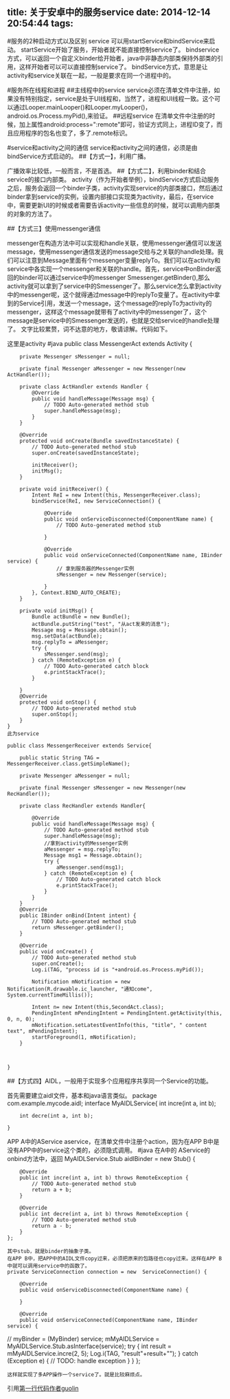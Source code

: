 title: 关于安卓中的服务service
date: 2014-12-14 20:54:44
tags:
---

#服务的2种启动方式以及区别
service 可以用startService和bindService来启动。
startService开始了服务，开始者就不能直接控制service了。
bindservice方式，可以返回一个自定义binder给开始者，java中非静态内部类保持外部类的引用，这样开始者可以可以直接控制service了。
bindService方式，意思是让activity和service关联在一起，一般是要求在同一个进程中的。

#服务所在线程和进程
##主线程中的service
service必须在清单文件中注册，如果没有特别指定，service是处于UI线程和，当然了，进程和UI线程一致。这个可以通过Looper.mainLooper()和Looper.myLooper()，android.os.Process.myPid(),来验证。
##远程service
在清单文件中注册的时候，加上属性android:process=":remote"即可，验证方式同上，进程ID变了，而且应用程序的包名也变了，多了.remote标识。

#service和activity之间的通信
service和activity之间的通信，必须是由bindService方式启动的。
##【方式一】，利用广播。

广播效率比较低，一般而言，不是首选。
##【方式二】，利用binder和结合service的接口内部类。
activity（作为开始者举例），bindService方式启动服务之后，服务会返回一个binder子类，activity实现service的内部类接口，然后通过binder拿到service的实例，设置内部接口实现类为activity，最后，在service中，需要更新UI的时候或者需要告诉activity一些信息的时候，就可以调用内部类的对象的方法了。

##【方式三】使用messenger通信

messenger在构造方法中可以实现和handle关联，使用messenger通信可以发送message，使用messenger通信发送的message交给与之关联的handle处理。我们可以注意到Message里面有个messenger变量replyTo。我们可以在activity和service中各实现一个messenger和关联的handle。首先，service中onBinder返回的binder可以通过service中的messenger Smessenger.getBinder(),那么activity就可以拿到了service中的Smessenger了。那么service怎么拿到activity中的messenger呢，这个就得通过message中的replyTo变量了。在activity中拿到的Service引用，发送一个message，这个message的replyTo为activity的messenger，这样这个message就带有了activity中的messenger了，这个message是service中的Smessenger发送的，也就是交给service的handle处理了。
文字比较累赘，词不达意的地方，敬请谅解。代码如下。


这里是activity
#java
        public class MessengerAct extends Activity {
        
        private Messenger sMessenger = null;

        private final Messenger aMessenger = new Messenger(new ActHandler());

        private class ActHandler extends Handler {
            @Override
            public void handleMessage(Message msg) {
                // TODO Auto-generated method stub
                super.handleMessage(msg);
            }
        }

        @Override
        protected void onCreate(Bundle savedInstanceState) {
            // TODO Auto-generated method stub
            super.onCreate(savedInstanceState);

            initReceiver();
            initMsg();
        }

        private void initReceiver() {
            Intent ReI = new Intent(this, MessengerReceiver.class);
            bindService(ReI, new ServiceConnection() {

                @Override
                public void onServiceDisconnected(ComponentName name) {
                    // TODO Auto-generated method stub

                }

                @Override
                public void onServiceConnected(ComponentName name, IBinder service) {
                    // 拿到服务器的Messenger实例
                    sMessenger = new Messenger(service);

                }
            }, Context.BIND_AUTO_CREATE);
        }

        private void initMsg() {
            Bundle actBundle = new Bundle();
            actBundle.putString("test", "从act发来的消息");
            Message msg = Message.obtain();
            msg.setData(actBundle);
            msg.replyTo = aMessenger;
            try {
                sMessenger.send(msg);
            } catch (RemoteException e) {
                // TODO Auto-generated catch block
                e.printStackTrace();
            }

        }
        @Override
        protected void onStop() {
            // TODO Auto-generated method stub
            super.onStop();
        }
    }
    此为service

    public class MessengerReceiver extends Service{
        
        public static String TAG = MessengerReceiver.class.getSimpleName();

        private Messenger aMessenger = null;

        private final Messenger sMessenger = new Messenger(new RecHandler());
        
        private class RecHandler extends Handler{
            
            @Override
            public void handleMessage(Message msg) {
                // TODO Auto-generated method stub
                super.handleMessage(msg);
                //拿到activity的Messenger实例
                aMessenger = msg.replyTo;
                Message msg1 = Message.obtain();
                try {
                    aMessenger.send(msg1);
                } catch (RemoteException e) {
                    // TODO Auto-generated catch block
                    e.printStackTrace();
                }
            }
        }
        @Override
        public IBinder onBind(Intent intent) {
            // TODO Auto-generated method stub
            return sMessenger.getBinder();
        }
        
        @Override
        public void onCreate() {
            // TODO Auto-generated method stub
            super.onCreate();
            Log.i(TAG, "process id is "+android.os.Process.myPid());
            
            Notification mNotification = new Notification(R.drawable.ic_launcher, "通知come", System.currentTimeMillis());
            
            Intent n= new Intent(this,SecondAct.class);
            PendingIntent mPendingIntent = PendingIntent.getActivity(this, 0, n, 0);
            mNotification.setLatestEventInfo(this, "title", " content text", mPendingIntent);
            startForeground(1, mNotification);
        }
        
        

    }


##【方式四】AIDL，一般用于实现多个应用程序共享同一个Service的功能。

首先需要建立aidl文件，基本和java语言类似。
    package com.example.mycode.aidl;
    interface MyAIDLService{
        int incre(int a, int b);
        
        int decre(int a, int b);

    }
APP A中的AService aservice，在清单文件中注册个action，因为在APP B中是没有APP中的service这个类的，必须隐式调用。
#java
    <service android:name=".receiver.MessengerReceiver"
     android:process=":remote" >
     <intent-filter>
    <action android:name="com.example.mycode.test.aidlservice"/>
    </intent-filter>
     </service>
在A中的 AService的onbind方法中，返回
    MyAIDLService.Stub aidlBinder = new Stub() {

        @Override
        public int incre(int a, int b) throws RemoteException {
            // TODO Auto-generated method stub
            return a + b;
        }

        @Override
        public int decre(int a, int b) throws RemoteException {
            // TODO Auto-generated method stub
            return a - b;
        }
    };

    其中stub，就是binder的抽象子类。
    在APP B中，把APP中的AIDL文件copy过来，必须把原来的包路径也copy过来。这样在APP B中就可以调用service中的函数了。
    private ServiceConnection connection = new  ServiceConnection() {
        
        @Override
        public void onServiceDisconnected(ComponentName name) {
            
        }
        
        @Override
        public void onServiceConnected(ComponentName name, IBinder service) {
//          myBinder = (MyBinder) service;
            mMyAIDLService = MyAIDLService.Stub.asInterface(service);
            try {
                int result = mMyAIDLService.incre(2, 5);
                Log.i(TAG, "result"+result+"");
            } catch (Exception e) {
                // TODO: handle exception
            }
        }
    };

    这样就实现了多APP操作一个service了。就是比较麻烦点。




引用[第一行代码作者guolin](http://blog.csdn.net/guolin_blog/article/details/11952435)